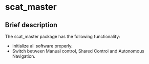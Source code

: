 # scat_master

## Brief description
The scat_master package has the following functionality:

- Initialize all software properly. 
- Switch between Manual control, Shared Control and Autonomous Navigation.
